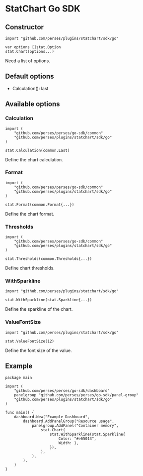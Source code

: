# StatChart Go SDK

## Constructor

```golang
import "github.com/perses/plugins/statchart/sdk/go"

var options []stat.Option
stat.Chart(options...)
```

Need a list of options.

## Default options

- Calculation(): last

## Available options

### Calculation

```golang
import (
	"github.com/perses/perses/go-sdk/common"
    "github.com/perses/plugins/statchart/sdk/go"
)

stat.Calculation(common.Last)
```

Define the chart calculation.

### Format

```golang
import (
    "github.com/perses/perses/go-sdk/common"
    "github.com/perses/plugins/statchart/sdk/go"
)

stat.Format(common.Format{...})
```

Define the chart format.

### Thresholds

```golang
import (
    "github.com/perses/perses/go-sdk/common"
    "github.com/perses/plugins/statchart/sdk/go"
)

stat.Thresholds(common.Thresholds{...})
```

Define chart thresholds.

### WithSparkline

```golang
import "github.com/perses/plugins/statchart/sdk/go" 

stat.WithSparkline(stat.Sparkline{...})
```

Define the sparkline of the chart.

### ValueFontSize

```golang
import "github.com/perses/plugins/statchart/sdk/go"

stat.ValueFontSize(12)
```

Define the font size of the value.

## Example

```golang
package main

import (
	"github.com/perses/perses/go-sdk/dashboard"
	panelgroup "github.com/perses/perses/go-sdk/panel-group"
	"github.com/perses/plugins/statchart/sdk/go"
)

func main() {
	dashboard.New("Example Dashboard",
		dashboard.AddPanelGroup("Resource usage",
			panelgroup.AddPanel("Container memory",
				stat.Chart(
					stat.WithSparkline(stat.Sparkline{
						Color: "#e65013",
						Width: 1,
					}),
				),
			),
		),
	)
}
```

